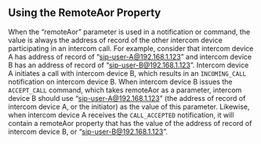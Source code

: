 ## Using the RemoteAor Property

When the “remoteAor” parameter is used in a notification or command, the value is always the address of record of the other intercom device participating in an intercom call. For example, consider that intercom device A has address of record of “sip-user-A@192.168.1.123” and intercom device B has an address of record of “sip-user-B@192.168.1.123”. Intercom device A initiates a call with intercom device B, which results in an `INCOMING_CALL` notification on intercom device B. When intercom device B issues the `ACCEPT_CALL` command, which takes remoteAor as a parameter, intercom device B should use “sip-user-A@192.168.1.123” (the address of record of intercom device A, or the initiator) as the value of this parameter. Likewise, when intercom device A receives the `CALL_ACCEPTED` notification, it will contain a remoteAor property that has the value of the address of record of intercom device B, or “sip-user-B@192.168.1.123”.
